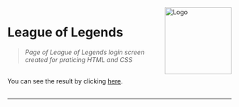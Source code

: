 <img align="right" alt="Logo" height="" width="150" src="https://static.wikia.nocookie.net/logopedia/images/a/a3/Riot_Games_2022_%28Favicon%29.svg/revision/latest?cb=20220301102015">

# League of Legends
> *Page of League of Legends login screen created for praticing HTML and CSS*

<br>
You can see the result by clicking <a href="https://amxanda.github.io/league-of-legends/">here</a>.
<br>
<br>
<hr>
